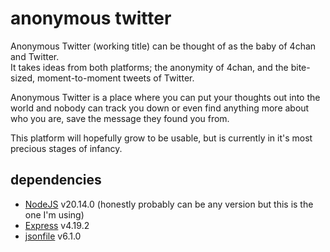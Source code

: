 # anonymous twitter
 
Anonymous Twitter (working title) can be thought of as the baby of 4chan and Twitter.  
It takes ideas from both platforms; the anonymity of 4chan, and the bite-sized, moment-to-moment tweets of Twitter.  
  
Anonymous Twitter is a place where you can put your thoughts out into the world and nobody can track you down or even find anything more about who you are, save the message they found you from.  
  
This platform will hopefully grow to be usable, but is currently in it's most precious stages of infancy.  

## dependencies

- [NodeJS](https://nodejs.org/en) v20.14.0 (honestly probably can be any version but this is the one I'm using)
- [Express](https://expressjs.com/) v4.19.2
- [jsonfile](https://www.npmjs.com/package/jsonfile) v6.1.0